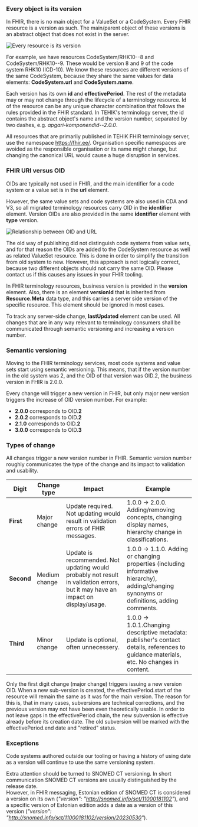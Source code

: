 ### Every object is its version

In FHIR, there is no main object for a ValueSet or a CodeSystem. Every FHIR resource is a version as such. The main/parent object of these versions is an abstract object that does not exist in the server.  

<img src="versioning1.JPG" alt="Every resource is its version"/>
<br clear="all"/>

For example, we have resources CodeSystem/RHK10\-\-8 and CodeSystem/RHK10\-\-9. These would be version 8 and 9 of the code system RHK10 (ICD-10). We know these resources are different versions of the same CodeSystem, because they share the same values for data elements: **CodeSystem.url** and **CodeSystem.name**.

Each version has its own **id** and **effectivePeriod**. The rest of the metadata may or may not change through the lifecycle of a terminology resource. Id of the resource can be any unique character combination that follows the rules provided in the FHIR standard. In TEHIK's terminology server, the id contains the abstract object's name and the version number, separated by two dashes, e.g. *apgari-komponendid\-\-2.0.0*.

All resources that are primarily published in TEHIK FHIR terminology server, use the namespace https://fhir.ee/. Organisation specific namespaces are avoided as the responsible organisation or its name might change, but changing the canonical URL would cause a huge disruption in services. 

### FHIR URI versus OID

OIDs are typically not used in FHIR, and the main identifier for a code system or a value set is in the **url** element. 

However, the same value sets and code systems are also used in CDA and V3, so all migrated terminology resources carry OID in the **identifier** element. Version OIDs are also provided in the same **identifier** element with **type** version.

<img src="oid-url.JPG" alt="Relationship between OID and URL"/>
<br clear="all"/> 

The old way of publishing did not distinguish code systems from value sets, and for that reason the OIDs are added to the CodeSystem resource as well as related ValueSet resource. This is done in order to simplify the transition from old system to new. However, this approach is not logically correct, because two different objects should not carry the same OID. Please contact us if this causes any issues in your FHIR tooling.

In FHIR terminology resources, business version is provided in the **version** element.
Also, there is an element **versionId** that is inherited from **Resource.Meta** data type, and this carries a server side version of the specific resource. This element should be ignored in most cases.

To track any server-side change, **lastUpdated** element can be used. All changes that are in any way relevant to terminology consumers shall be communicated through semantic versioning and increasing a version number.  


### Semantic versioning

Moving to the FHIR terminology services, most code systems and value sets start using semantic versioning. This means, that if the version number in the old system was 2, and the OID of that version was OID.2, the business version in FHIR is 2.0.0.

Every change will trigger a new version in FHIR, but only major new version triggers the increase of OID version number. For example:

* **2.0.0** corresponds to OID.**2**
* **2.0.2** corresponds to OID.**2**
* **2.1.0** corresponds to OID.**2**
* **3.0.0** corresponds to OID.**3**


### Types of change 

All changes trigger a new version number in FHIR. Semantic version number roughly communicates the type of the change and its impact to validation and usability. 

|Digit|Change type|Impact|Example|
|----|--------|---------|-----------|
|**First**|Major change|Update required. Not updating would result in validation errors of FHIR messages.|1.0.0 -> 2.0.0. Adding/removing concepts, changing display names, hierarchy change in classifications.|
|**Second**|Medium change|Update is recommended. Not updating would probably not result in validation errors, but it may have an impact on display/usage.|1.0.0 -> 1.1.0. Adding or changing properties (including informative hierarchy), adding/changing synonyms or definitions, adding comments.|
|**Third**|Minor change|Update is optional, often unnecessery.|1.0.0 -> 1.0.1.Changing descriptive metadata: publisher's contact details, references to guidance materials, etc. No changes in content.|

Only the first digit change (major change) triggers issuing a new version OID.
When a new sub-version is created, the effectivePeriod.start of the resource will remain the same as it was for the main version. The reason for this is, that in many cases, subversions are technical corrections, and the previous version may not have been even theoretically usable. In order to not leave gaps in the effectivePeriod chain, the new subversion is effective already before its creation date. The old subversion will be marked with the effectivePeriod.end date and "retired" status.

### Exceptions  

Code systems authored outside our tooling or having a history of using date as a version will continue to use the same versioning system.

Extra attention should be turned to SNOMED CT versioning. In short communication SNOMED CT versions are usually distinguished by the release date.  
However, in FHIR messaging, Estonian edition of SNOMED CT is considered a version on its own (*"version": "http://snomed.info/sct/11000181102"*), and a specific version of Estonian edition adds a date as a version of this version (*"version": "http://snomed.info/sct/11000181102/version/20230530"*). 

